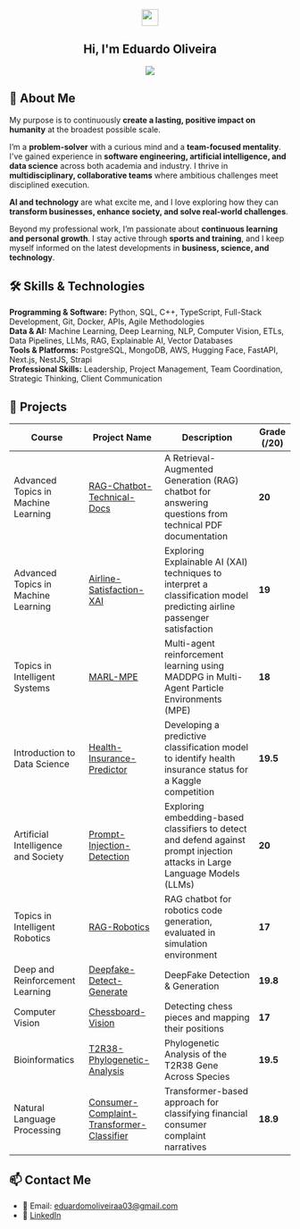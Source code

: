 <div align = "center">
<img href="center" src="https://raw.githubusercontent.com/MartinHeinz/MartinHeinz/master/wave.gif" width="30px">
<h2 align = "center" > Hi, I'm Eduardo Oliveira </h2>
  <img src="https://komarev.com/ghpvc/?username=eduardooliveiraps&color=blue&style=for-the-badge"></img>
</div>


## 👤 About Me

My purpose is to continuously **create a lasting, positive impact on humanity** at the broadest possible scale.

I’m a **problem-solver** with a curious mind and a **team-focused mentality**. I've gained experience in **software engineering, artificial intelligence, and data science** across both academia and industry. I thrive in **multidisciplinary, collaborative teams** where ambitious challenges meet disciplined execution.

**AI and technology** are what excite me, and I love exploring how they can **transform businesses, enhance society, and solve real-world challenges**.

Beyond my professional work, I’m passionate about **continuous learning and personal growth**. I stay active through **sports and training**, and I keep myself informed on the latest developments in **business, science, and technology**.


## 🛠 Skills & Technologies

**Programming & Software:** Python, SQL, C++, TypeScript, Full-Stack Development, Git, Docker, APIs, Agile Methodologies  
**Data & AI:** Machine Learning, Deep Learning, NLP, Computer Vision, ETLs, Data Pipelines, LLMs, RAG, Explainable AI, Vector Databases  
**Tools & Platforms:** PostgreSQL, MongoDB, AWS, Hugging Face, FastAPI, Next.js, NestJS, Strapi  
**Professional Skills:** Leadership, Project Management, Team Coordination, Strategic Thinking, Client Communication  

## 🚀 Projects

<p align="center">

| **Course**                          | **Project Name**                          | **Description**                                                                                   | **Grade (/20)** |
|-------------------------------------|-------------------------------------------|---------------------------------------------------------------------------------------------------|-----------------|
| Advanced Topics in Machine Learning | [RAG-Chatbot-Technical-Docs](https://github.com/eduardooliveiraps/RAG-Chatbot-Technical-Docs) | A Retrieval-Augmented Generation (RAG) chatbot for answering questions from technical PDF documentation | **20** |
| Advanced Topics in Machine Learning | [Airline-Satisfaction-XAI](https://github.com/eduardooliveiraps/Airline-Satisfaction-XAI) | Exploring Explainable AI (XAI) techniques to interpret a classification model predicting airline passenger satisfaction | **19** |
| Topics in Intelligent Systems       | [MARL-MPE](https://github.com/eduardooliveiraps/MARL-MPE) | Multi-agent reinforcement learning using MADDPG in Multi-Agent Particle Environments (MPE) | **18** | 
| Introduction to Data Science        | [Health-Insurance-Predictor](https://github.com/eduardooliveiraps/HealthInsurancePredictor) | Developing a predictive classification model to identify health insurance status for a Kaggle competition | **19.5** |
| Artificial Intelligence and Society | [Prompt-Injection-Detection](https://github.com/eduardooliveiraps/prompt-injection-detection) | Exploring embedding-based classifiers to detect and defend against prompt injection attacks in Large Language Models (LLMs) | **20** |
| Topics in Intelligent Robotics | [RAG-Robotics](https://github.com/eduardooliveiraps/rag-robotics) | RAG chatbot for robotics code generation, evaluated in simulation environment | **17** |
| Deep and Reinforcement Learning | [Deepfake-Detect-Generate](https://github.com/eduardooliveiraps/deepfake-detect-generate) | DeepFake Detection & Generation | **19.8** |
| Computer Vision | [Chessboard-Vision](https://github.com/eduardooliveiraps/chessboard-vision) | Detecting chess pieces and mapping their positions | **17** |
| Bioinformatics | [T2R38-Phylogenetic-Analysis](https://github.com/eduardooliveiraps/T2R38-Phylogenetic-Analysis) | Phylogenetic Analysis of the T2R38 Gene Across Species | **19.5** |
| Natural Language Processing | [Consumer-Complaint-Transformer-Classifier](https://github.com/eduardooliveiraps/consumer-complaint-transformer-classifier) | Transformer-based approach for classifying financial consumer complaint narratives | **18.9** |
</p>






## 📫 Contact Me

- 📧 Email: eduardomoliveiraa03@gmail.com
- 🔗 [LinkedIn](https://www.linkedin.com/in/eduardo-martins-oliveira/)  
